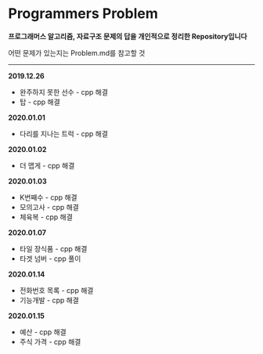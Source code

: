 # Programmers Problem


**프로그래머스 알고리즘, 자료구조 문제의 답을 개인적으로 정리한 Repository입니다**

어떤 문제가 있는지는 Problem.md를 참고할 것

---

**2019.12.26**
 * 완주하지 못한 선수 - cpp 해결
 * 탑 - cpp 해결

**2020.01.01**
 * 다리를 지나는 트럭 - cpp 해결

**2020.01.02**
 * 더 맵게 - cpp 해결

**2020.01.03**
 * K번째수 - cpp 해결
 * 모의고사 - cpp 해결
 * 체육복 - cpp 해결

**2020.01.07**
 * 타일 장식품 - cpp 해결
 * 타겟 넘버 - cpp 풀이

**2020.01.14**
 * 전화번호 목록 - cpp 해결
 * 기능개발 - cpp 해결

**2020.01.15**
 * 예산 - cpp 해결
 * 주식 가격 - cpp 해결



